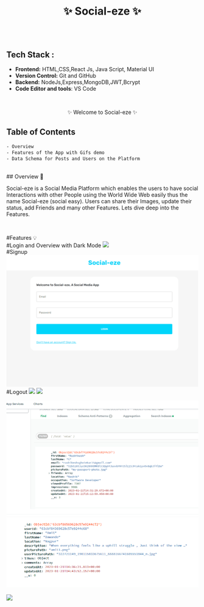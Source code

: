 <h1 align="center">
       ✨  Social-eze   ✨
</h1>
<h2 align="center"
  A Social Media 
 </h2>
 
<br />

## Tech Stack : 

- **Frontend:** HTML,CSS,React Js, Java Script, Material UI
- **Version Control:** Git and GitHub
- **Backend:** NodeJs,Express,MongoDB,JWT,Bcrypt
- **Code Editor and tools**: VS Code

 <br />

   <p align="center">✨ Welcome to Social-eze ✨ <br /></p>


## Table of Contents

    - Overview
    - Features of the App with Gifs demo
    - Data Schema for Posts and Users on the Platform

 <br />
## Overview 🔨

Social-eze  is a Social Media Platform which enables the users to have social Interactions with other People using the World Wide Web easily thus the name Social-eze (social easy). Users can share their Images, update their status, add Friends and many other Features. Lets dive deep into the Features.

<br/>

#Features 💡
<br/>
#Login and Overview with Dark Mode
![](https://github.com/rushikeshg25/Social-eze/blob/main/client/Gifs%20for%20Readme/Login%20and%20DarkMode.gif)
<br/>
#Signup
![](https://github.com/rushikeshg25/Social-eze/blob/main/client/Gifs%20for%20Readme/SignUP.gif)
<br/>
#Logout
![](https://github.com/rushikeshg25/Social-eze/blob/main/client/Gifs%20for%20Readme/Logout.gif)
![](https://github.com/rushikeshg25/Social-eze/blob/main/client/Gifs%20for%20Readme/Post%20and%20Profile%20Page.gif)

![](https://github.com/rushikeshg25/Social-eze/blob/main/client/Gifs%20for%20Readme/Screenshot%202023-01-21%20205221.png)
![](https://github.com/rushikeshg25/Social-eze/blob/main/client/Gifs%20for%20Readme/Screenshot%202023-01-22%20003528.png)

![](https://github.com/rushikeshg25/Social-eze/blob/main/client/Gifs%20for%20Readme/Overview.gif)
